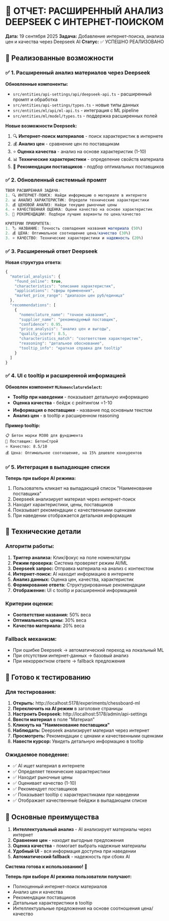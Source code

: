 # 🚀 ОТЧЕТ: РАСШИРЕННЫЙ АНАЛИЗ DEEPSEEK С ИНТЕРНЕТ-ПОИСКОМ

**Дата:** 19 сентября 2025
**Задача:** Добавление интернет-поиска, анализа цен и качества через Deepseek AI
**Статус:** ✅ УСПЕШНО РЕАЛИЗОВАНО

## 🎯 Реализованные возможности

### ✅ 1. Расширенный анализ материалов через Deepseek

**Обновленные компоненты:**
- `src/entities/api-settings/api/deepseek-api.ts` - расширенный промпт и обработка
- `src/entities/api-settings/types.ts` - новые типы данных
- `src/entities/ml/api/ml-api.ts` - интеграция с ML pipeline
- `src/entities/ml/model/types.ts` - поддержка расширенных полей

**Новые возможности Deepseek:**
1. 🔍 **Интернет-поиск материалов** - поиск характеристик в интернете
2. 💰 **Анализ цен** - сравнение цен по поставщикам
3. ⭐ **Оценка качества** - анализ на основе характеристик (1-10)
4. 📊 **Технические характеристики** - определение свойств материала
5. 🏢 **Рекомендации поставщиков** - подбор оптимальных поставщиков

### ✅ 2. Обновленный системный промпт

```typescript
ТВОЯ РАСШИРЕННАЯ ЗАДАЧА:
1. 🔍 ИНТЕРНЕТ-ПОИСК: Найди информацию о материале в интернете
2. 📊 АНАЛИЗ ХАРАКТЕРИСТИК: Определи технические характеристики
3. 💰 ЦЕНОВОЙ АНАЛИЗ: Найди текущие рыночные цены
4. ⭐ КАЧЕСТВЕННАЯ ОЦЕНКА: Оцени качество на основе характеристик
5. 🎯 РЕКОМЕНДАЦИИ: Подбери лучшие варианты по цена/качество

КРИТЕРИИ ПРИОРИТЕТА:
1. 🏷️ НАЗВАНИЕ: Точность совпадения названия материала (50%)
2. 💰 ЦЕНА: Оптимальное соотношение цена/качество (30%)
3. ⭐ КАЧЕСТВО: Технические характеристики и надежность (20%)
```

### ✅ 3. Расширенный ответ Deepseek

**Новая структура ответа:**
```typescript
{
  "material_analysis": {
    "found_online": true,
    "characteristics": "описание характеристик",
    "applications": "сферы применения",
    "market_price_range": "диапазон цен руб/единица"
  },
  "recommendations": [
    {
      "nomenclature_name": "точное название",
      "supplier_name": "рекомендуемый поставщик",
      "confidence": 0.95,
      "price_analysis": "анализ цен и выгоды",
      "quality_score": 8.5,
      "characteristics_match": "соответствие характеристик",
      "reasoning": "детальное обоснование",
      "tooltip_info": "краткая справка для tooltip"
    }
  ]
}
```

### ✅ 4. UI с tooltip и расширенной информацией

**Обновлен компонент `MLNomenclatureSelect`:**
- **Tooltip при наведении** - показывает детальную информацию
- **Оценка качества** - бейдж с рейтингом ⭐1-10
- **Информация о поставщике** - название под основным текстом
- **Анализ цен** - в tooltip и расширенном reasoning

**Пример tooltip:**
```
📋 Бетон марки М300 для фундамента
🏢 Поставщик: БетонСтрой
⭐ Качество: 8.5/10
💰 Цена: Оптимальное соотношение, на 15% дешевле конкурентов
```

### ✅ 5. Интеграция в выпадающие списки

**Теперь при выборе AI режима:**
1. Пользователь кликает на выпадающий список "Наименование поставщика"
2. Deepseek анализирует материал через интернет-поиск
3. Находит характеристики, цены, поставщиков
4. Показывает рекомендации с качественными оценками
5. При наведении отображается детальная информация

## 🔧 Технические детали

### Алгоритм работы:

1. **Триггер анализа:** Клик/фокус на поле номенклатуры
2. **Режим проверка:** Система проверяет режим AI/ML
3. **Deepseek запрос:** Отправка материала на анализ с контекстом
4. **Интернет-поиск:** AI находит информацию в интернете
5. **Анализ данных:** Оценка цен, качества, характеристик
6. **Формирование ответа:** Структурированные рекомендации
7. **Отображение:** UI с tooltip и расширенной информацией

### Критерии оценки:
- **Соответствие названия:** 50% веса
- **Оптимальность цены:** 30% веса
- **Качество материала:** 20% веса

### Fallback механизм:
- При ошибке Deepseek → автоматический переход на локальный ML
- При отсутствии интернет-данных → базовый анализ
- При некорректном ответе → fallback предложения

## 🧪 Готово к тестированию

### Для тестирования:
1. **Открыть:** http://localhost:5178/experiments/chessboard-ml
2. **Переключить на AI режим** в заголовке страницы
3. **Настроить Deepseek:** http://localhost:5178/admin/api-settings
4. **Ввести материал** в поле "Материал"
5. **Кликнуть на "Наименование поставщика"**
6. **Наблюдать:** Deepseek анализирует материал через интернет
7. **Просмотреть:** Рекомендации с ценами и качественными оценками
8. **Навести курсор:** Увидеть детальную информацию в tooltip

### Ожидаемое поведение:
- ✅ AI ищет материал в интернете
- ✅ Определяет технические характеристики
- ✅ Находит рыночные цены
- ✅ Оценивает качество (1-10)
- ✅ Рекомендует поставщиков
- ✅ Показывает tooltip с характеристиками при наведении
- ✅ Отображает качественные бейджи в выпадающем списке

## 🚀 Основные преимущества

1. **Интеллектуальный анализ** - AI анализирует материалы через интернет
2. **Сравнение цен** - находит выгодные предложения
3. **Оценка качества** - помогает выбрать надежные материалы
4. **Удобный UI** - вся информация доступна при наведении
5. **Автоматический fallback** - надежность при сбоях AI

**Система готова к использованию! 🎉**

**Теперь при выборе AI режима пользователи получают:**
- Полноценный интернет-поиск материалов
- Анализ цен и качества
- Рекомендации поставщиков
- Детальные характеристики в tooltip
- Интеллектуальные предложения на основе соотношения цена/качество